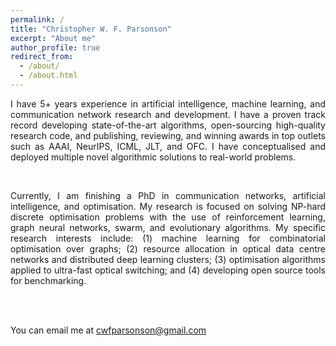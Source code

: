 ```yaml
---
permalink: /
title: "Christopher W. F. Parsonson"
excerpt: "About me"
author_profile: true
redirect_from: 
  - /about/
  - /about.html
---
```


<!--
   -<div style="text-align: justify"> 
   -I am a communication networks Ph.D. student. My research is focused on improving 
   -resource allocation in data centre networks. I am interested in 
   -using machine learning and optimisation algorithms to improve optical data centre
   -networks to the point where they have vastly superior scalability, bandwidth, 
   -latency and power consumption relative to their electronic counterparts. 
   -Specifically, I am working on: (1) Using machine learning for combinatorial 
   -optimisation over large graphs applied to resource allocation and scheduling 
   -in optical data centres; (2) optimisation algorithms applied to ultra-fast optical 
   -switching. 
   -</div>
   -->


<div style="text-align: justify"> 

I have 5+ years experience in artificial intelligence, machine learning, and
communication network research and development. I have a proven track record
developing state-of-the-art algorithms, open-sourcing high-quality research
code, and publishing, reviewing, and winning awards in top outlets such as
AAAI, NeurIPS, ICML, JLT, and OFC. I have conceptualised and deployed multiple
novel algorithmic solutions to real-world problems.
  
</div>

<br/>

<div style="text-align: justify"> 

Currently, I am finishing a PhD in communication networks, artificial
intelligence, and optimisation. My research is focused on solving NP-hard
discrete optimisation problems with the use of reinforcement learning, graph
neural networks, swarm, and evolutionary algorithms. My specific research
interests include: (1) machine learning for combinatorial optimisation over
graphs; (2) resource allocation in optical data centre networks and distributed
deep learning clusters; (3) optimisation algorithms applied to ultra-fast
optical switching; and (4) developing open source tools for benchmarking.

</div>


<br/><br/>


You can email me at [cwfparsonson@gmail.com](mailto:cwfparsonson@gmail.com)

